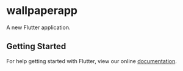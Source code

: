 # wallpaperapp

A new Flutter application.

## Getting Started

For help getting started with Flutter, view our online
[documentation](https://flutter.io/).
